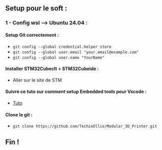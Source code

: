 ## Setup pour le soft :

### 1 - Config wsl --> Ubuntu 24.04 :

#### Setup Git correctement :

- `git config --global credential.helper store`
- `git config --global user.email "your.email@example.com"`
- `git config --global user.name "YourName"`

#### Installer STM32Cubeclt + STM32Cubeide :

- Aller sur le site de STM

#### Suivre ce tuto sur comment setup Embedded tools pour Vscode :

- [Tuto](https://devblogs.microsoft.com/cppblog/importing-st-projects-into-visual-studio-code/)

#### Clone le git :

- `git clone https://github.com/TechieOllie/Modular_3D_Printer.git`

## Fin !

